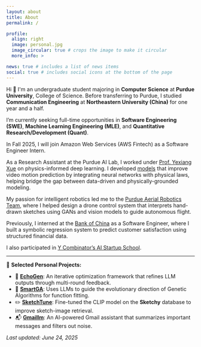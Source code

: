 ```yaml
---
layout: about
title: About
permalink: /

profile:
  align: right
  image: personal.jpg
  image_circular: true # crops the image to make it circular
  more_info: >

news: true # includes a list of news items
social: true # includes social icons at the bottom of the page
---
```

Hi 👋 I'm an undergraduate student majoring in **Computer Science** at **Purdue University**, College of Science. Before transferring to Purdue, I studied **Communication Engineering** at **Northeastern University (China)** for one year and a half.


I’m currently seeking full-time opportunities in **Software Engineering (SWE)**, **Machine Learning Engineering (MLE)**, and **Quantitative Research/Development (Quant)**.

In Fall 2025, I will join Amazon Web Services (AWS Fintech) as a Software Engineer Intern.

As a Research Assistant at the Purdue AI Lab, I worked under [Prof. Yexiang Xue](https://www.cs.purdue.edu/homes/yexiang/) on physics-informed deep learning. I developed [models](https://royal-celestite-49a.notion.site/Motion-Prediction-through-Physical-Laws-b75fba68cf2f414e9ebd9f84c0db00d7) that improve video motion prediction by integrating neural networks with physical laws, helping bridge the gap between data-driven and physically-grounded modeling.

My passion for intelligent robotics led me to the [Purdue Aerial Robotics Team](https://www.purdueaerial.com/), where I helped design a drone control system that interprets hand-drawn sketches using GANs and vision models to guide autonomous flight.

Previously, I interned at the [Bank of China](https://www.boc.cn/en/) as a Software Engineer, where I built a symbolic regression system to predict customer satisfaction using structured financial data.

I also participated in [Y Combinator’s AI Startup School](https://events.ycombinator.com/ai-sus).

---

🌱 **Selected Personal Projects:**

- 🔁 [**EchoGen**](https://github.com/AABBCCDKG/EchoGen): An iterative optimization framework that refines LLM outputs through multi-round feedback.
- 🧬 [**SmartGA**](https://github.com/AABBCCDKG/LLM-guided_GA_for_function_fitting): Uses LLMs to guide the evolutionary direction of Genetic Algorithms for function fitting.
- ✏️ [**SketchTune**](https://github.com/AABBCCDKG/clip_on_sketch): Fine-tuned the CLIP model on the **Sketchy** database to improve sketch-image retrieval.
- 📬 [**Gmaillm**](https://github.com/AABBCCDKG/gmaillm): An AI-powered Gmail assistant that summarizes important messages and filters out noise.

_Last updated: June 24, 2025_